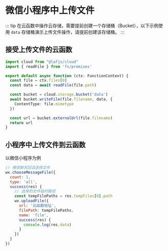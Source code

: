 
# 微信小程序中上传文件


::: tip
在云函数中操作云存储，需要提前创建一个存储桶（Bucket），以下示例使用 `data` 存储桶演示上传文件操作，请提前创建该存储桶。
:::

## 接受上传文件的云函数

```typescript
import cloud from "@lafjs/cloud"
import { readFile } from 'fs/promises'

export default async function (ctx: FunctionContext) {
  const file = ctx.files[0]
  const data = await readFile(file.path)

  const bucket = cloud.storage.bucket('data')
  await bucket.writeFile(file.filename, data, {
    ContentType: file.mimetype
  })

  const url = bucket.externalUrl(file.filename)
  return url
}
```


## 小程序中上传文件到云函数

以微信小程序为例

```js
// 微信聊天回话选择文件
wx.chooseMessageFile({
  count: 1,
  type: 'all',
  success(res) {
    // 选择的文件临时路径
    const tempFilePaths = res.tempFiles[0].path
    wx.uploadFile({
      url: '云函数地址',
      filePath: tempFilePaths,
      name: 'file',
      success(res) {
        console.log(res.data)
      }
    })
  }
})
```
